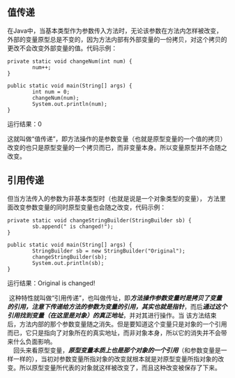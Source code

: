 ## 值传递
在Java中，当基本类型作为参数传入方法时，无论该参数在方法内怎样被改变，外部的变量原型总是不变的，因为方法内部有外部变量的一份拷贝，对这个拷贝的更改不会改变外部变量的值。代码示例：
```
private static void changeNum(int num) {
        num++;
}

public static void main(String[] args) {
        int num = 0;
        changeNum(num);
        System.out.println(num);
}
```
运行结果：0  
  
这就叫做“值传递”，即方法操作的是参数变量（也就是原型变量的一个值的拷贝）改变的也只是原型变量的一个拷贝而已，而非变量本身。所以变量原型并不会随之改变。

## 引用传递
但当方法传入的参数为非基本类型时（也就是说是一个对象类型的变量）， 方法里面改变参数变量的同时原型变量也会随之改变，代码示例：
```
private static void changeStringBuilder(StringBuilder sb) {
        sb.append(" is changed!");
}

public static void main(String[] args) {
        StringBuilder sb = new StringBuilder("Original");
        changeStringBuilder(sb);
        System.out.println(sb);
}
```
运行结果：Original is changed!  

&nbsp;这种特性就叫做“引用传递”，也叫做传址，即***方法操作参数变量时是拷贝了变量的引用，注意下传递给方法的参数为变量的引用，其实也就是指针***，而后***通过这个引用找到变量（在这里是对象）的真正地址***，并对其进行操作。当 该方法结束后，方法内部的那个参数变量随之消失。但是要知道这个变量只是对象的一个引用而已，它只是指向了对象所在的真实地址，而非对象本身，所以它的消失并不会带来什么负面影响。  
&emsp;回头来看原型变量，***原型变量本质上也是那个对象的一个引用***（和参数变量是一样一样的），当初对参数变量所指对象的改变就根本就是对原型变量所指对象的改变。所以原型变量所代表的对象就这样被改变了，而且这种改变被保存了下来。
